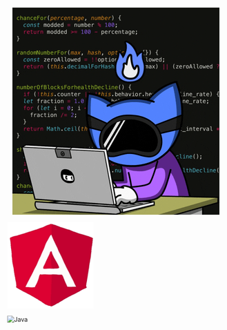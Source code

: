 <p align="center">
<img src="https://github.com/OptimusPrime1996/OptimusPrime1996/blob/main/assets/Code%20Hacking%20GIF%20by%20Pizza%20Ninjas.gif" alt="drawing"/>
</p>

  <img src="https://github.com/OptimusPrime1996/OptimusPrime1996/blob/main/assets/angular.gif" alt="drawing" style="width:200px;height:200px;"/>

![Java](https://img.shields.io/badge/Java-ED8B00?logo=java&logoColor=white)

<div></div>
